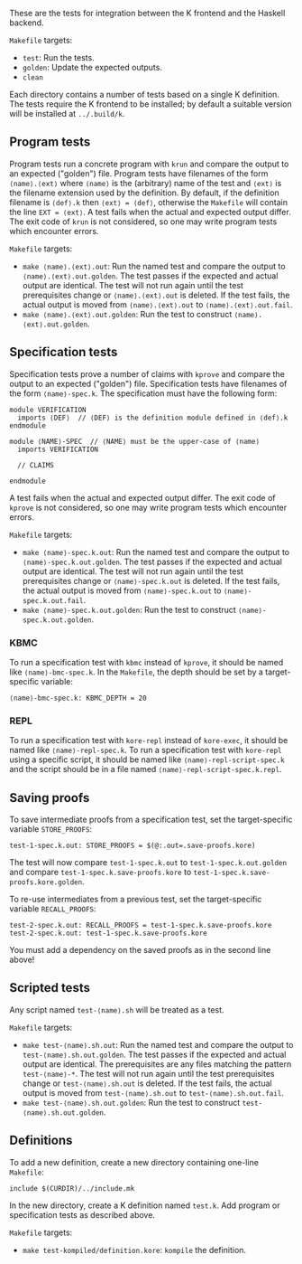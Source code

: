 These are the tests for integration between the K frontend and the Haskell backend.

`Makefile` targets:

- `test`: Run the tests.
- `golden`: Update the expected outputs.
- `clean`

Each directory contains a number of tests based on a single K definition.
The tests require the K frontend to be installed;
by default a suitable version will be installed at `../.build/k`.


## Program tests

Program tests run a concrete program with `krun`
and compare the output to an expected ("golden") file.
Program tests have filenames of the form `⟨name⟩.⟨ext⟩`
where `⟨name⟩` is the (arbitrary) name of the test
and `⟨ext⟩` is the filename extension used by the definition.
By default, if the definition filename is `⟨def⟩.k` then `⟨ext⟩ = ⟨def⟩`,
otherwise the `Makefile` will contain the line `EXT = ⟨ext⟩`.
A test fails when the actual and expected output differ.
The exit code of `krun` is not considered,
so one may write program tests which encounter errors.

`Makefile` targets:

- `make ⟨name⟩.⟨ext⟩.out`:
  Run the named test and compare the output to `⟨name⟩.⟨ext⟩.out.golden`.
  The test passes if the expected and actual output are identical.
  The test will not run again until the test prerequisites change
  or `⟨name⟩.⟨ext⟩.out` is deleted.
  If the test fails, the actual output is moved
  from `⟨name⟩.⟨ext⟩.out` to `⟨name⟩.⟨ext⟩.out.fail`.
- `make ⟨name⟩.⟨ext⟩.out.golden`:
  Run the test to construct `⟨name⟩.⟨ext⟩.out.golden`.


## Specification tests

Specification tests prove a number of claims with `kprove`
and compare the output to an expected ("golden") file.
Specification tests have filenames of the form `⟨name⟩-spec.k`.
The specification must have the following form:

```.k
module VERIFICATION
  imports ⟨DEF⟩  // ⟨DEF⟩ is the definition module defined in ⟨def⟩.k
endmodule

module ⟨NAME⟩-SPEC  // ⟨NAME⟩ must be the upper-case of ⟨name⟩
  imports VERIFICATION

  // CLAIMS

endmodule
```

A test fails when the actual and expected output differ.
The exit code of `kprove` is not considered,
so one may write program tests which encounter errors.

`Makefile` targets:

- `make ⟨name⟩-spec.k.out`:
  Run the named test and compare the output to `⟨name⟩-spec.k.out.golden`.
  The test passes if the expected and actual output are identical.
  The test will not run again until the test prerequisites change
  or `⟨name⟩-spec.k.out` is deleted.
  If the test fails, the actual output is moved
  from `⟨name⟩-spec.k.out` to `⟨name⟩-spec.k.out.fail`.
- `make ⟨name⟩-spec.k.out.golden`:
  Run the test to construct `⟨name⟩-spec.k.out.golden`.

### KBMC

To run a specification test with `kbmc` instead of `kprove`,
it should be named like `⟨name⟩-bmc-spec.k`.
In the `Makefile`, the depth should be set by a target-specific variable:

```
⟨name⟩-bmc-spec.k: KBMC_DEPTH = 20
```

### REPL

To run a specification test with `kore-repl` instead of `kore-exec`,
it should be named like `⟨name⟩-repl-spec.k`.
To run a specification test with `kore-repl` using a specific script,
it should be named like `⟨name⟩-repl-script-spec.k`
and the script should be in a file named `⟨name⟩-repl-script-spec.k.repl`.

## Saving proofs

To save intermediate proofs from a specification test,
set the target-specific variable `STORE_PROOFS`:

```
test-1-spec.k.out: STORE_PROOFS = $(@:.out=.save-proofs.kore)
```

The test will now compare `test-1-spec.k.out` to `test-1-spec.k.out.golden`
and compare `test-1-spec.k.save-proofs.kore` to `test-1-spec.k.save-proofs.kore.golden`.

To re-use intermediates from a previous test,
set the target-specific variable `RECALL_PROOFS`:

```
test-2-spec.k.out: RECALL_PROOFS = test-1-spec.k.save-proofs.kore
test-2-spec.k.out: test-1-spec.k.save-proofs.kore
```

You must add a dependency on the saved proofs
as in the second line above!


## Scripted tests

Any script named `test-⟨name⟩.sh` will be treated as a test.

`Makefile` targets:

- `make test-⟨name⟩.sh.out`:
  Run the named test and compare the output to `test-⟨name⟩.sh.out.golden`.
  The test passes if the expected and actual output are identical.
  The prerequisites are any files matching the pattern `test-⟨name⟩-*`.
  The test will not run again until the test prerequisites change
  or `test-⟨name⟩.sh.out` is deleted.
  If the test fails, the actual output is moved
  from `test-⟨name⟩.sh.out` to `test-⟨name⟩.sh.out.fail`.
- `make test-⟨name⟩.sh.out.golden`:
  Run the test to construct `test-⟨name⟩.sh.out.golden`.


## Definitions

To add a new definition, create a new directory containing one-line `Makefile`:

```
include $(CURDIR)/../include.mk
```

In the new directory, create a K definition named `test.k`.
Add program or specification tests as described above.

`Makefile` targets:

- `make test-kompiled/definition.kore`:
  `kompile` the definition.
